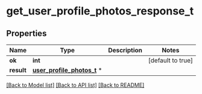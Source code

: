 # get_user_profile_photos_response_t

## Properties
Name | Type | Description | Notes
------------ | ------------- | ------------- | -------------
**ok** | **int** |  | [default to true]
**result** | [**user_profile_photos_t**](user_profile_photos.md) \* |  | 

[[Back to Model list]](../README.md#documentation-for-models) [[Back to API list]](../README.md#documentation-for-api-endpoints) [[Back to README]](../README.md)


